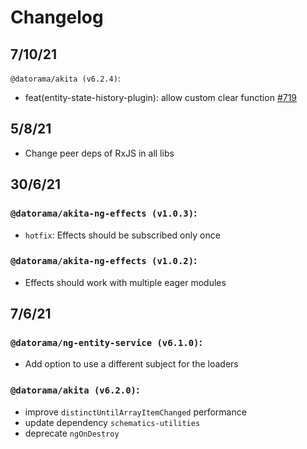# Changelog

## 7/10/21

`@datorama/akita (v6.2.4)`:

- feat(entity-state-history-plugin): allow custom clear function [#719](https://github.com/datorama/akita/issues/719)

## 5/8/21

- Change peer deps of RxJS in all libs

## 30/6/21

### `@datorama/akita-ng-effects (v1.0.3)`:

- `hotfix`: Effects should be subscribed only once

### `@datorama/akita-ng-effects (v1.0.2)`:

- Effects should work with multiple eager modules

## 7/6/21

### `@datorama/ng-entity-service (v6.1.0)`:

- Add option to use a different subject for the loaders

### `@datorama/akita (v6.2.0)`:

- improve `distinctUntilArrayItemChanged` performance
- update dependency `schematics-utilities`
- deprecate `ngOnDestroy`
